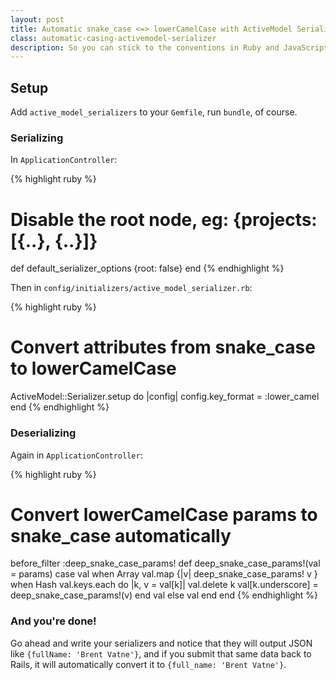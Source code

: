 ```yaml
---
layout: post
title: Automatic snake_case <=> lowerCamelCase with ActiveModel Serializer
class: automatic-casing-activemodel-serializer
description: So you can stick to the conventions in Ruby and JavaScript and have it just work.
---
```


## Setup

Add `active_model_serializers` to your `Gemfile`, run `bundle`, of course.

### Serializing

In `ApplicationController`:

  {% highlight ruby %}
  # Disable the root node, eg: {projects: [{..}, {..}]}
  def default_serializer_options
    {root: false}
  end
  {% endhighlight %}

Then in `config/initializers/active_model_serializer.rb`:

  {% highlight ruby %}
  # Convert attributes from snake_case to lowerCamelCase
  ActiveModel::Serializer.setup do |config|
    config.key_format = :lower_camel
  end
  {% endhighlight %}


### Deserializing

Again in `ApplicationController`:

  {% highlight ruby %}
  # Convert lowerCamelCase params to snake_case automatically
  before_filter :deep_snake_case_params!
  def deep_snake_case_params!(val = params)
    case val
    when Array
      val.map {|v| deep_snake_case_params! v }
    when Hash
      val.keys.each do |k, v = val[k]|
        val.delete k
        val[k.underscore] = deep_snake_case_params!(v)
      end
      val
    else
      val
    end
  end
  {% endhighlight %}

### And you're done!

Go ahead and write your serializers and notice that they will output
JSON like `{fullName: 'Brent Vatne'}`, and if you submit that same data
back to Rails, it will automatically convert it to `{full_name: 'Brent Vatne'}`.
